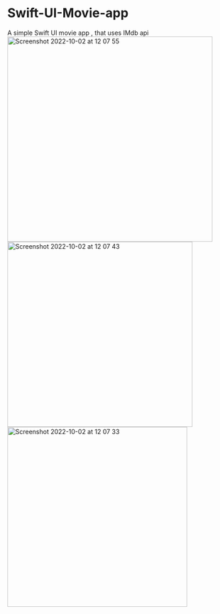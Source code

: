 # Swift-UI-Movie-app
A simple Swift UI movie  app , that uses IMdb api
<img width="462" alt="Screenshot 2022-10-02 at 12 07 55" src="https://user-images.githubusercontent.com/39338964/193450943-fd7e0a35-91ff-4116-ab6d-dafc543c3b34.png">
<img width="417" alt="Screenshot 2022-10-02 at 12 07 43" src="https://user-images.githubusercontent.com/39338964/193450971-ef89d7c3-d6a1-4ae9-98c8-4bf6b38038a0.png">
<img width="405" alt="Screenshot 2022-10-02 at 12 07 33" src="https://user-images.githubusercontent.com/39338964/193450973-bdcaebc3-373b-47b1-9637-7784983d3ac0.png">
